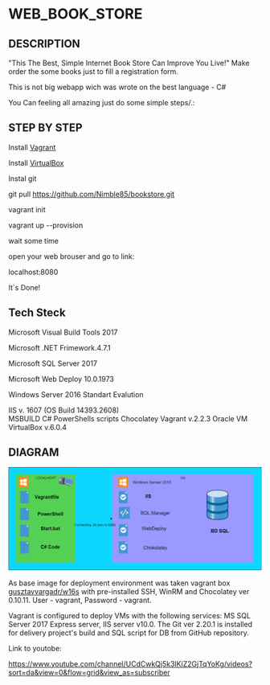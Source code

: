 # WEB_BOOK_STORE

## DESCRIPTION
"This The Best, Simple Internet Book Store Can Improve You Live!"
Make order the some books just to fill a registration form.

This is not big webapp wich was wrote on the best language - C#

You Can feeling all amazing just do some simple steps/.:

## STEP BY STEP

Install [Vagrant](https://www.vagrantup.com/downloads.html)

Install [VirtualBox](https://www.virtualbox.org/wiki/Downloads)

Instal git

git pull https://github.com/Nimble85/bookstore.git

vagrant init

vagrant up --provision

wait some time

open your web brouser and go to link:

localhost:8080

It`s Done!


## Tech Steck
 Microsoft Visual Build Tools 2017   
 
 Microsoft .NET Frimework.4.7.1 
 
 Microsoft SQL Server 2017   
 
 Microsoft Web Deploy 10.0.1973  
 
 Windows Server 2016 Standart Evalution 
 
 IIS v. 1607 (OS Build 14393.2608)  
 MSBUILD
 C#
 PowerShells scripts
 Chocolatey
 Vagrant v.2.2.3
 Oracle VM VirtualBox v.6.0.4
 
 
## DIAGRAM

![image](https://github.com/Nimble85/bookstore/blob/master/data/Diagram.png)

As base image for deployment environment was taken vagrant box [gusztavvargadr/w16s](https://app.vagrantup.com/gusztavvargadr/boxes/w16s) with pre-installed SSH, WinRM and Chocolatey ver 0.10.11. User - vagrant, Password - vagrant.

Vagrant is configured to deploy VMs with the following services: MS SQL Server 2017 Express server, IIS server v10.0. 
The Git ver 2.20.1 is installed for delivery project's build and SQL script for DB from GitHub repository.


Link to youtobe:

https://www.youtube.com/channel/UCdCwkQj5k3lKiZ2GjTqYoKg/videos?sort=da&view=0&flow=grid&view_as=subscriber

